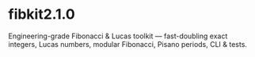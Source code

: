 # fibkit2.1.0
Engineering-grade Fibonacci &amp; Lucas toolkit — fast-doubling exact integers, Lucas numbers, modular Fibonacci, Pisano periods, CLI &amp; tests.
